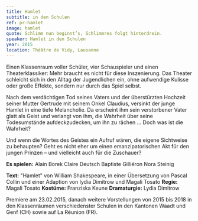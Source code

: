 ```yaml
---
title: Hamlet
subtitle: in den Schulen
ref: pr-hamlet
image: hamlet
quote: Schlimm nun beginnt’s, Schlimmres folgt hinterdrein.
speaker: Hamlet in den Schulen
year: 2015
location: Théâtre de Vidy, Lausanne
---
```


Einen Klassenraum voller Schüler, vier Schauspieler und einen Theaterklassiker: Mehr braucht es nicht für diese Inszenierung. Das Theater schleicht sich in den Alltag der Jugendlichen ein, ohne aufwendige Kulisse oder große Effekte, sondern nur durch das Spiel selbst.
 
Nach dem verdächtigen Tod seines Vaters und der überstürzten Hochzeit seiner Mutter Gertrude mit seinem Onkel Claudius, versinkt der junge Hamlet in eine tiefe Melancholie. Da erscheint ihm sein verstorbener Vater glatt als Geist und verlangt von ihm, die Wahrheit über seine Todesumstände aufdeckzudecken, um ihn zu rächen … Doch was ist die Wahrheit? 

Und wenn die Wortes des Geistes ein Aufruf wären, die eigene Sichtweise zu behaupten? Geht es nicht eher um einen emanzipatorischen Akt für den jungen Prinzen – und vielleicht auch für die Zuschauer?
 
 
**Es spielen:** 
Alain Borek
Claire Deutsch
Baptiste Gilliéron
Nora Steinig
 
**Text:** "Hamlet" von William Shakespeare, in einer Übersetzung von Pascal Collin und einer Adaption von lydia Dimitrow und Magali Tosato
**Regie:** Magali Tosato
**Kostüme:** Franziska Keune
**Dramaturgie:** Lydia Dimitrow
 
Premiere am 23.02.2015, danach weitere Vorstellungen von 2015 bis 2018 in den Klassenräumen verschiedenster Schulen in den Kantonen Waadt und Genf (CH) sowie auf La Réunion (FR). 
 
